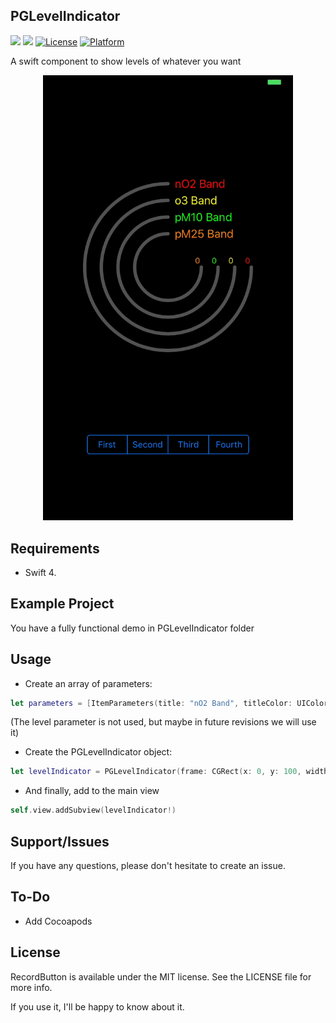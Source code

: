 ## PGLevelIndicator

![](https://img.shields.io/badge/language-swift-blue.svg)
![](https://img.shields.io/badge/version-1.0.0-red.svg)
[![License](https://img.shields.io/cocoapods/l/PGLevelIndicator.svg?style=flat)](https://github.com/pablogsIO/PGLevelIndicator)
[![Platform](https://img.shields.io/cocoapods/p/PGLevelIndicator.svg?style=flat)](https://github.com/pablogsIO/PGLevelIndicator)


A swift component to show levels of whatever you want

<p align="center">
  <img width="400" src="/Assets/pglevelindicator.gif">
</p>


## Requirements

- Swift 4.

## Example Project

You have a fully functional demo in PGLevelIndicator folder

## Usage

- Create an array of parameters:


```swift
let parameters = [ItemParameters(title: "nO2 Band", titleColor: UIColor.purple, level: .low), ItemParameters(title: "o3 Band", titleColor: UIColor.yellow, level: .medium), ItemParameters(title: "pM10 Band", titleColor: UIColor.green, level: .high), ItemParameters(title: "pM25 Band", titleColor: UIColor.orange, level: .low)]

```

(The level parameter is not used, but maybe in future revisions we will use it)

- Create the PGLevelIndicator object:

```swift
let levelIndicator = PGLevelIndicator(frame: CGRect(x: 0, y: 100, width: self.view.frame.size.width, height: self.view.frame.size.width), itemsParameters: parameters)

```

- And finally, add to the main view

```swift
self.view.addSubview(levelIndicator!)
```

## Support/Issues
If you have any questions, please don't hesitate to create an issue.

## To-Do
* Add Cocoapods

## License
RecordButton is available under the MIT license. See the LICENSE file for more info.

If you use it, I'll be happy to know about it.
